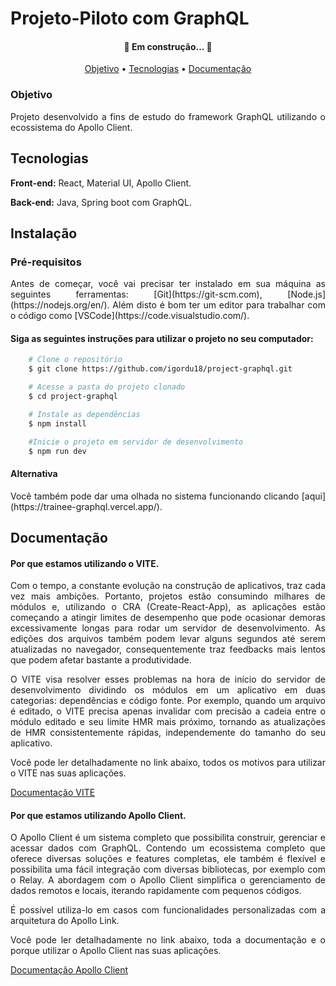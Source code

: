 # Projeto-Piloto com GraphQL

<h4 align="center"> 
	🚧  Em construção...  🚧
</h4>

<p align="center">
 <a href="#objetivo">Objetivo</a> •
 <a href="#tecnologias">Tecnologias</a> • 
 <a href="#Documentação">Documentação</a>
</p>

### Objetivo

<p align="justify">
Projeto desenvolvido a fins de estudo do framework GraphQL utilizando o ecossistema do Apollo Client.
</p>

## Tecnologias

**Front-end:** React, Material UI, Apollo Client.

**Back-end:** Java, Spring boot com GraphQL.


## Instalação

### Pré-requisitos

<p align="justify">
Antes de começar, você vai precisar ter instalado em sua máquina as seguintes ferramentas:
[Git](https://git-scm.com), [Node.js](https://nodejs.org/en/). 
Além disto é bom ter um editor para trabalhar com o código como [VSCode](https://code.visualstudio.com/).
</p>

#### Siga as seguintes instruções para utilizar o projeto no seu computador:

```bash
    # Clone o repositório
    $ git clone https://github.com/igordu18/project-graphql.git

    # Acesse a pasta do projeto clonado
    $ cd project-graphql

    # Instale as dependências
    $ npm install

    #Inicie o projeto em servidor de desenvolvimento
    $ npm run dev
```

#### Alternativa

<p align="justify">
Você também pode dar uma olhada no sistema funcionando clicando [aqui](https://trainee-graphql.vercel.app/).
</p>

## Documentação

#### Por que estamos utilizando o VITE.

<p align="justify">
Com o tempo, a constante evolução na construção de aplicativos, traz cada vez mais ambições.
Portanto, projetos estão consumindo milhares de módulos e, utilizando o CRA (Create-React-App), as aplicações estão começando a atingir limites de desempenho que pode ocasionar demoras excessivamente longas para rodar um servidor de desenvolvimento. As edições dos arquivos também podem levar alguns segundos até serem atualizadas no navegador, consequentemente traz feedbacks mais lentos que podem afetar bastante a produtividade.
</p>
<p align="justify">
O VITE visa resolver esses problemas na hora de início do servidor de desenvolvimento dividindo os módulos em um aplicativo em duas categorias: dependências e código fonte.
Por exemplo, quando um arquivo é editado, o VITE precisa apenas invalidar com precisão a cadeia entre o módulo editado e seu limite HMR mais próximo, tornando as atualizações de HMR consistentemente rápidas, independemente do tamanho do seu aplicativo.
</p>
<p align="justify">
Você pode ler detalhadamente no link abaixo, todos os motivos para utilizar o VITE nas suas aplicações.

[Documentação VITE](https://vitejs.dev/guide/why.html)
</p>


#### Por que estamos utilizando Apollo Client.

<p align="justify">
O Apollo Client é um sistema completo que possibilita construir, gerenciar e acessar dados com GraphQL. Contendo um ecossistema completo que oferece diversas soluções e features completas, ele também é flexível e possibilita uma fácil integração com diversas bibliotecas, por exemplo com o Relay. A abordagem com o Apollo Client simplifica o gerenciamento de dados remotos e locais, iterando rapidamente com pequenos códigos.
</p>
<p align="justify">
É possível utiliza-lo em casos com funcionalidades personalizadas com a arquitetura do Apollo Link.
</p>
<p align="justify">
Você pode ler detalhadamente no link abaixo, toda a documentação e o porque utilizar o Apollo Client nas suas aplicações.

[Documentação Apollo Client](https://www.apollographql.com/docs/react/why-apollo/)
</p>
